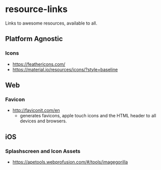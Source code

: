 # resource-links
Links to awesome resources, available to all.

## Platform Agnostic
### Icons
- https://feathericons.com/
- https://material.io/resources/icons/?style=baseline

## Web
### Favicon
- http://faviconit.com/en
  - generates favicons, apple touch icons and the HTML header to all devices and browsers.

## iOS
### Splashscreen and Icon Assets
- https://apetools.webprofusion.com/#/tools/imagegorilla
